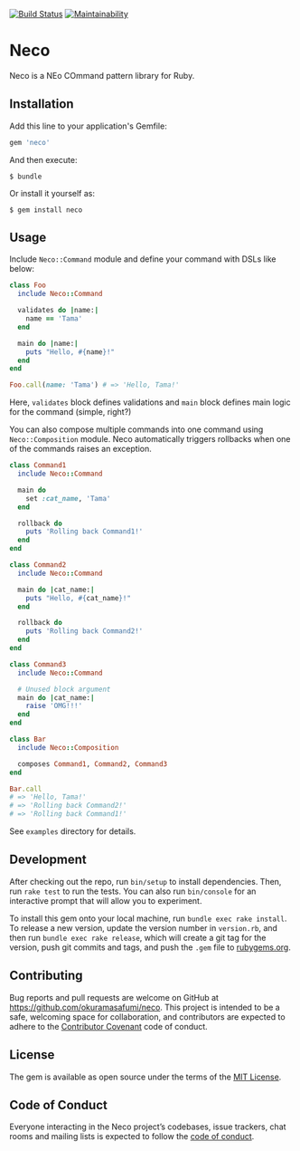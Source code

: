 [![Build Status](https://travis-ci.com/okuramasafumi/neco.svg?branch=master)](https://travis-ci.com/okuramasafumi/neco)
[![Maintainability](https://api.codeclimate.com/v1/badges/d011a37ef8ebf1ea2afd/maintainability)](https://codeclimate.com/github/okuramasafumi/neco/maintainability)

# Neco

Neco is a NEo COmmand pattern library for Ruby.

## Installation

Add this line to your application's Gemfile:

```ruby
gem 'neco'
```

And then execute:

    $ bundle

Or install it yourself as:

    $ gem install neco

## Usage

Include `Neco::Command` module and define your command with DSLs like below:

```ruby
class Foo
  include Neco::Command

  validates do |name:|
    name == 'Tama'
  end

  main do |name:|
    puts "Hello, #{name}!"
  end
end

Foo.call(name: 'Tama') # => 'Hello, Tama!'
```

Here, `validates` block defines validations and `main` block defines main logic for the command (simple, right?)

You can also compose multiple commands into one command using `Neco::Composition` module. Neco automatically triggers rollbacks when one of the commands raises an exception.

```ruby
class Command1
  include Neco::Command

  main do
    set :cat_name, 'Tama'
  end

  rollback do
    puts 'Rolling back Command1!'
  end
end

class Command2
  include Neco::Command

  main do |cat_name:|
    puts "Hello, #{cat_name}!"
  end

  rollback do
    puts 'Rolling back Command2!'
  end
end

class Command3
  include Neco::Command

  # Unused block argument
  main do |cat_name:|
    raise 'OMG!!!'
  end
end

class Bar
  include Neco::Composition

  composes Command1, Command2, Command3
end

Bar.call
# => 'Hello, Tama!'
# => 'Rolling back Command2!'
# => 'Rolling back Command1!'
```

See `examples` directory for details.

## Development

After checking out the repo, run `bin/setup` to install dependencies. Then, run `rake test` to run the tests. You can also run `bin/console` for an interactive prompt that will allow you to experiment.

To install this gem onto your local machine, run `bundle exec rake install`. To release a new version, update the version number in `version.rb`, and then run `bundle exec rake release`, which will create a git tag for the version, push git commits and tags, and push the `.gem` file to [rubygems.org](https://rubygems.org).

## Contributing

Bug reports and pull requests are welcome on GitHub at https://github.com/okuramasafumi/neco. This project is intended to be a safe, welcoming space for collaboration, and contributors are expected to adhere to the [Contributor Covenant](http://contributor-covenant.org) code of conduct.

## License

The gem is available as open source under the terms of the [MIT License](https://opensource.org/licenses/MIT).

## Code of Conduct

Everyone interacting in the Neco project’s codebases, issue trackers, chat rooms and mailing lists is expected to follow the [code of conduct](https://github.com/okuramasafumi/neco/blob/master/CODE_OF_CONDUCT.md).
